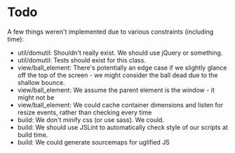 # Todo

A few things weren't implemented due to various constraints (including time):

 * util/domutil: Shouldn't really exist. We should use jQuery or something.
 * util/domutil: Tests should exist for this class.
 * view/ball_element: There's potentially an edge case if we slightly glance off the top of the screen - we might consider the ball dead due to the shallow bounce.
 * view/ball_element: We assume the parent element is the window - it might not be
 * view/ball_element: We could cache container dimensions and listen for resize events, rather than checking every time
 * build: We don't minify css (or use sass). We could.
 * build: We should use JSLint to automatically check style of our scripts at build time.
 * build: We could generate sourcemaps for uglified JS